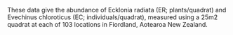 These data give the abundance of Ecklonia radiata (ER; plants/quadrat) and Evechinus chloroticus (EC; individuals/quadrat), measured using a 25m2 quadrat at each of 103 locations in Fiordland, Aotearoa New Zealand.
